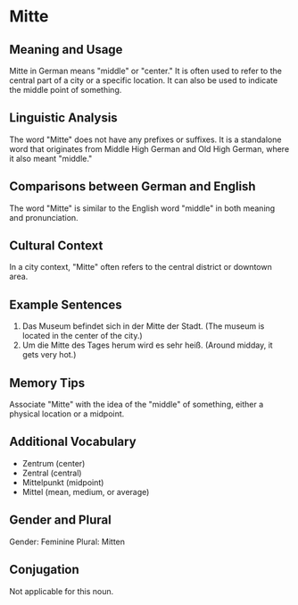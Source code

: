 # Mitte
## Meaning and Usage
Mitte in German means "middle" or "center." It is often used to refer to the central part of a city or a specific location. It can also be used to indicate the middle point of something.

## Linguistic Analysis
The word "Mitte" does not have any prefixes or suffixes. It is a standalone word that originates from Middle High German and Old High German, where it also meant "middle."

## Comparisons between German and English
The word "Mitte" is similar to the English word "middle" in both meaning and pronunciation.

## Cultural Context
In a city context, "Mitte" often refers to the central district or downtown area.

## Example Sentences
1. Das Museum befindet sich in der Mitte der Stadt. (The museum is located in the center of the city.)
2. Um die Mitte des Tages herum wird es sehr heiß. (Around midday, it gets very hot.)

## Memory Tips
Associate "Mitte" with the idea of the "middle" of something, either a physical location or a midpoint.

## Additional Vocabulary
- Zentrum (center)
- Zentral (central)
- Mittelpunkt (midpoint)
- Mittel (mean, medium, or average)

## Gender and Plural
Gender: Feminine
Plural: Mitten

## Conjugation
Not applicable for this noun.